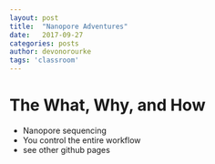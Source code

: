 ```yaml
---
layout: post
title:  "Nanopore Adventures"
date:   2017-09-27
categories: posts
author: devonorourke
tags: 'classroom'
---
```


# The What, Why, and How
- Nanopore sequencing
- You control the entire workflow
- see other github pages
